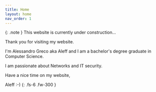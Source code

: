 ```yaml
---
title: Home
layout: home
nav_order: 1
---
```


{: .note }
This website is currently under construction...

Thank you for visiting my website.

I'm Alessandro Greco aka Aleff and I am a bachelor's degree graduate in Computer Science.

I am passionate about Networks and IT security.


Have a nice time on my website,

Aleff :-)
{: .fs-6 .fw-300 }